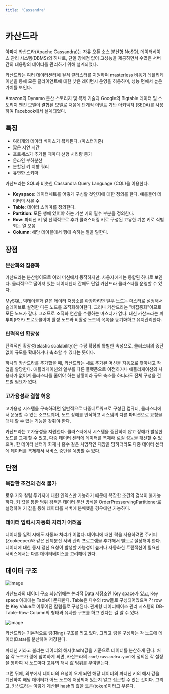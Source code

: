 ```yaml
---
title: 'Cassandra'
---
```

# 카산드라
 
아파치 카산드라(Apache Cassandra)는 자유 오픈 소스 분산형 NoSQL 데이터베이스 관리 시스템(DBMS)의 하나로, 단일 장애점 없이 고성능을 제공하면서 수많은 서버 간의 대용량의 데이터를 관리하기 위해 설계되었다.

카산드라는 여러 데이터센터에 걸쳐 클러스터를 지원하며 masterless 비동기 레플리케이션을 통해 모든 클라이언트에 대한 낮은 레이턴시 운영을 허용하며, 성능 면에서 높은 가치를 보인다. 

Amazon의 Dynamo 분산 스토리지 및 복제 기술과 Google의 Bigtable 데이터 및 스토리지 엔진 모델이 결합된 모델로 처음에 단계적 이벤트 기반 아키텍처 (SEDA)를 사용하여 Facebook에서 설계되었다.

## 특징

- 여러개의 데이터 베이스가 복제된다. (마스터기준)
- 짧은 지연 시간
- 프로세스가 추가될 때마다 선형 처리량 증가
- 온라인 부하분산
- 분할된 키 지향 쿼리
- 유연한 스키마

카산드라는 SQL과 비슷한 Cassandra Query Language (CQL)을 이용한다.

- **Keyspace**: 데이터세트를 어떻게 구성할 것인지에 대한 정의를 한다. 예를들어 데이터의 사본 수
- **Table**: 데이터 스키마를 정의한다.
- **Partition**:  모든 행에 있어야 하는 기본 키의 필수 부분을 정의한다. 
- **Row**: 파티션 키 및 선택적으로 추가 클러스터링 키로 구성된 고유한 기본 키로 식별되는 열 모음
- **Column**: 해당 테이블에서 행에 속하는 열을 말한다.

## 장점

### 분산화와 집중화

카산드라는 분산형이므로 여러 머신에서 동작하지만, 사용자에게는 통합된 하나로 보인다. 물리적으로 떨어져 있는 데이터센터 간에도 단일 카산드라 클러스터를 운영할 수 있다.

MySQL, 빅테이블과 같은 데이터 저장소를 확장하려면 일부 노드는 마스터로 설정해서 슬레이브로 설정한 다른 노드를 조직화해야한다. 그러나 카산드라는 "비집중화"이므로 모든 노드가 같다. 그러므로 조직화 연산을 수행하는 마스터가 없다. 대신 카산드라는 피투피(P2P) 프로토콜이며 활성 노드와 비활성 노드의 목록을 동기화하고 유지관리한다.
 
### 탄력적인 확장성

탄력적인 확장성(elastic scalability)은 수평 확장의 특별한 속성으로, 클러스터의 중단 없이 규모를 확대하거나 축소할 수 있다는 뜻이다.
 
 하나의 카산드라를 추가했을 때, 카산드라는 새로 추가된 머신을 자동으로 찾아내고 작업을 할당한다. 애플리케이션의 일부를 다른 플랫폼으로 이전하거나 애플리케이션의 사용자가 없어져 클러스터를 줄여야 하는 상황이라 규모 축소를 하더라도 전체 구성을 건드릴 필요가 없다.
 
### 고가용성과 결함 허용

고가용성 시스템을 구축하려면 일반적으로 다중네트워크로 구성된 컴퓨터, 클러스터에서 운용할 수 있는 소프트웨어, 노드 장애를 인식하고 시스템의 다른 파티션으로 요청을 대체 할 수 있는 기능을 갖춰야 한다.

카산드라는 고가용성을 지원한다. 클러스터에서 시스템을 중단하지 않고 장애가 발생한 노드를 교체 할 수 있고, 다중 데이터 센터에 데이터를 복제해 로컬 성능을 개선할 수 있으며, 한 데이터 센터가 화재나 홍수 같은 치명적인 재앙을 당하더라도 다중 데이터 센터에 데이터를 복제해서 서비스 중단을 예방할 수 있다.

 

## 단점
 
### 복잡한 조건의 검색 불가

로우 키와 칼럼 두가지에 대한 인덱스만 가능하기 때문에 복잡한 조건의 검색이 불가능하다. 키 값을 통한 범위 검색은 데이터 분산 방식을 OrderPresservingPartitioner로 설정하여 키 값을 통해 데이터를 서버에 분배했을 경우에만 가능하다.

### 데이터 입력시 자동화 처리가 어려움

데이터를 입력 시에도 자동화 처리가 어렵다. 데이터에 대한 락을 사용하려면 주키퍼(Zookeeper)와 같은 전체분산 서버 관리 프로그램을 추가해서 별도로 설정해야 한다. 데이터에 대한 동시 갱신 요청이 발생할 가능성이 높거나 자동화한 트랜잭션이 필요한 서비스에서는 다른 데이터베이스를 고려해야 한다. 

## 데이터 구조

![image](https://github.com/rlaisqls/rlaisqls/assets/81006587/2b25ccb2-b302-4923-8941-fd1f6487826f)

카산드라의 데이터 구조 최상위에는 논리적 Data 저장소인 Key space가 있고, Key space 아래에는 Table이 존재한다. Table은 다수의 row들로 구성되어있으며 각 row는 Key Value로 이루어진 칼럼들로 구성된다. 관계형 데이터베이스 관리 시스템의 DB-Table-Row-Column의 형태와 유사한 구조를 하고 있다는 걸 알 수 있다. 

![image](https://github.com/rlaisqls/rlaisqls/assets/81006587/ace00657-570b-40d3-89ea-3ef260cefa83)


카산드라는 기본적으로 링(Ring) 구조를 띄고 있다. 그리고 링을 구성하는 각 노드에 데이터(Data)를 분산하여 저장한다.

파티션 키라고 불리는 데이터의 해시(hash)값을 기준으로 데이터를 분산하게 된다. 처음 각 노드가 링에 참여하게 되면, 카산드라의 `conf/cassandra.yaml`에 정의된 각 설정을 통하여 각 노드마다 고유의 해시 값 범위를 부여받는다.

그런 뒤에, 외부에서 데이터의 요청이 오게 되면 해당 데이터의 파티션 키의 해시 값을 계산하여 해당 데이터가 어느 노드에 저장되어 있는지 알고 접근할 수 있는 것이다. 그리고, 카산드라는 이렇게 계산된 hash의 값을 토큰(token)이라고 부른다.

 